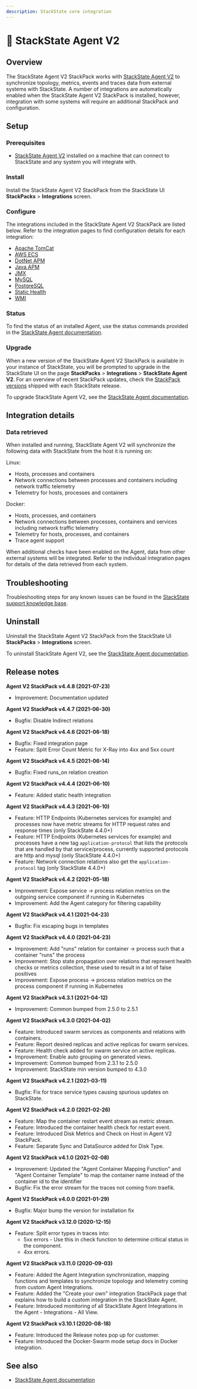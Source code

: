 ```yaml
---
description: StackState core integration
---
```


# 💠 StackState Agent V2

## Overview

The StackState Agent V2 StackPack works with [StackState Agent V2](../../setup/agent/about-stackstate-agent.md) to synchronize topology, metrics, events and traces data from external systems with StackState. A number of integrations are automatically enabled when the StackState Agent V2 StackPack is installed, however, integration with some systems will require an additional StackPack and configuration.

## Setup

### Prerequisites

* [StackState Agent V2](../../setup/agent/about-stackstate-agent.md) installed on a machine that can connect to StackState and any system you will integrate with.

### Install

Install the StackState Agent V2 StackPack from the StackState UI **StackPacks** &gt; **Integrations** screen.

### Configure

The integrations included in the StackState Agent V2 StackPack are listed below. Refer to the integration pages to find configuration details for each integration:

* [Apache TomCat](apache-tomcat.md)
* [AWS ECS](aws/aws-ecs.md)
* [DotNet APM](dotnet-apm.md)
* [Java APM](java-apm.md)
* [JMX](jmx.md)
* [MySQL](mysql.md)
* [PostgreSQL](postgresql.md)
* [Static Health](static_health.md)  
* [WMI](wmi.md)

### Status

To find the status of an installed Agent, use the status commands provided in the [StackState Agent documentation](../../setup/agent/).

### Upgrade

When a new version of the StackState Agent V2 StackPack is available in your instance of StackState, you will be prompted to upgrade in the StackState UI on the page **StackPacks** &gt; **Integrations** &gt; **StackState Agent V2**. For an overview of recent StackPack updates, check the [StackPack versions](../../setup/upgrade-stackstate/stackpack-versions.md) shipped with each StackState release.

To upgrade StackState Agent V2, see the [StackState Agent documentation](../../setup/agent/).

## Integration details

### Data retrieved

When installed and running, StackState Agent V2 will synchronize the following data with StackState from the host it is running on:

Linux:

* Hosts, processes and containers
* Network connections between processes and containers including network traffic telemetry
* Telemetry for hosts, processes and containers 

Docker:

* Hosts, processes, and containers
* Network connections between processes, containers and services including network traffic telemetry
* Telemetry for hosts, processes, and containers
* Trace agent support

When additional checks have been enabled on the Agent, data from other external systems will be integrated. Refer to the individual integration pages for details of the data retrieved from each system.

## Troubleshooting

Troubleshooting steps for any known issues can be found in the [StackState support knowledge base](https://support.stackstate.com/hc/en-us/search?category=360002777619&filter_by=knowledge_base&query=agent).

## Uninstall

Uninstall the StackState Agent V2 StackPack from the StackState UI **StackPacks** &gt; **Integrations** screen.

To uninstall StackState Agent V2, see the [StackState Agent documentation](../../setup/agent/).

## Release notes

**Agent V2 StackPack v4.4.8 \(2021-07-23\)**

* Improvement: Documentation updated

**Agent V2 StackPack v4.4.7 \(2021-06-30\)**

* Bugfix: Disable Indirect relations

**Agent V2 StackPack v4.4.6 \(2021-06-18\)**

* Bugfix: Fixed integration page
* Feature: Split Error Count Metric for X-Ray into 4xx and 5xx count

**Agent V2 StackPack v4.4.5 \(2021-06-14\)**

* Bugfix: Fixed runs\_on relation creation

**Agent V2 StackPack v4.4.4 \(2021-06-10\)**

* Feature: Added static health integration

**Agent V2 StackPack v4.4.3 \(2021-06-10\)**

* Feature: HTTP Endpoints \(Kubernetes services for example\) and processes now have metric streams for HTTP request rates and response times \(only StackState 4.4.0+\)
* Feature: HTTP Endpoints \(Kubernetes services for example\) and processes have a new tag `application-protocol` that lists the protocols that are handled by that service/process, currently supported protocols are http and mysql \(only StackState 4.4.0+\)
* Feature: Network connection relations also get the `application-protocol` tag \(only StackState 4.4.0+\)

**Agent V2 StackPack v4.4.2 \(2021-05-18\)**

* Improvement: Expose service -&gt; process relation metrics on the outgoing service component if running in Kubernetes
* Improvement: Add the Agent category for filtering capability

**Agent V2 StackPack v4.4.1 \(2021-04-23\)**

* Bugfix: Fix escaping bugs in templates

**Agent V2 StackPack v4.4.0 \(2021-04-23\)**

* Improvement: Add "runs" relation for container -&gt; process such that a container "runs" the process
* Improvement: Stop state propagation over relations that represent health checks or metrics collection, these used to result in a lot of false positives
* Improvement: Expose process -&gt; process relation metrics on the process component if running in Kubernetes

**Agent V2 StackPack v4.3.1 \(2021-04-12\)**

* Improvement: Common bumped from 2.5.0 to 2.5.1

**Agent V2 StackPack v4.3.0 \(2021-04-02\)**

* Feature: Introduced swarm services as components and relations with containers.
* Feature: Report desired replicas and active replicas for swarm services.
* Feature: Health check added for swarm service on active replicas.
* Improvement: Enable auto grouping on generated views.
* Improvement: Common bumped from 2.3.1 to 2.5.0
* Improvement: StackState min version bumped to 4.3.0

**Agent V2 StackPack v4.2.1 \(2021-03-11\)**

* Bugfix: Fix for trace service types causing spurious updates on StackState.

**Agent V2 StackPack v4.2.0 \(2021-02-26\)**

* Feature: Map the container restart event stream as metric stream.
* Feature: Introduced the container health check for restart event.
* Feature: Introduced Disk Metrics and Check on Host in Agent V2 StackPack.
* Feature: Separate Sync and DataSource added for Disk Type.

**Agent V2 StackPack v4.1.0 \(2021-02-08\)**

* Improvement: Updated the "Agent Container Mapping Function" and "Agent Container Template" to map the container name instead of the container id to the identifier
* Bugfix: Fix the error stream for the traces not coming from traefik.

**Agent V2 StackPack v4.0.0 \(2021-01-29\)**

* Bugfix: Major bump the version for installation fix

**Agent V2 StackPack v3.12.0 \(2020-12-15\)**

* Feature: Split error types in traces into:
  * 5xx errors - Use this in check function to determine critical status in the component.
  * 4xx errors.

**Agent V2 StackPack v3.11.0 \(2020-09-03\)**

* Feature: Added the Agent Integration synchronization, mapping functions and templates to synchronize topology and telemetry coming from custom Agent Integrations.
* Feature: Added the "Create your own" integration StackPack page that explains how to build a custom integration in the StackState Agent.
* Feature: Introduced monitoring of all StackState Agent Integrations in the Agent - Integrations - All View.

**Agent V2 StackPack v3.10.1 \(2020-08-18\)**

* Feature: Introduced the Release notes pop up for customer.
* Feature: Introduced the Docker-Swarm mode setup docs in Docker integration.

## See also

* [StackState Agent documentation](../../setup/agent/)


